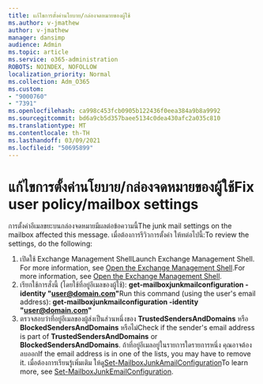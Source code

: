 ```yaml
---
title: แก้ไขการตั้งค่านโยบาย/กล่องจดหมายของผู้ใช้
ms.author: v-jmathew
author: v-jmathew
manager: dansimp
audience: Admin
ms.topic: article
ms.service: o365-administration
ROBOTS: NOINDEX, NOFOLLOW
localization_priority: Normal
ms.collection: Adm_O365
ms.custom:
- "9000760"
- "7391"
ms.openlocfilehash: ca998c453fcb0905b122436f0eea384a9b8a9992
ms.sourcegitcommit: bd6a9cb5d357baee5134c0dea430afc2a035c810
ms.translationtype: MT
ms.contentlocale: th-TH
ms.lasthandoff: 03/09/2021
ms.locfileid: "50695899"
---
```

# <a name="fix-user-policymailbox-settings"></a><span data-ttu-id="8e4e4-102">แก้ไขการตั้งค่านโยบาย/กล่องจดหมายของผู้ใช้</span><span class="sxs-lookup"><span data-stu-id="8e4e4-102">Fix user policy/mailbox settings</span></span>

<span data-ttu-id="8e4e4-103">การตั้งค่าอีเมลขยะบนกล่องจดหมายมีผลต่อข้อความนี้</span><span class="sxs-lookup"><span data-stu-id="8e4e4-103">The junk mail settings on the mailbox affected this message.</span></span> <span data-ttu-id="8e4e4-104">เมื่อต้องการรีวิวการตั้งค่า ให้ทต่อไปนี้:</span><span class="sxs-lookup"><span data-stu-id="8e4e4-104">To review the settings, do the following:</span></span>

1. <span data-ttu-id="8e4e4-105">เปิดใช้ Exchange Management Shell</span><span class="sxs-lookup"><span data-stu-id="8e4e4-105">Launch Exchange Management Shell.</span></span> <span data-ttu-id="8e4e4-106">For more information, see [Open the Exchange Management Shell](https://go.microsoft.com/fwlink/?linkid=2101432).</span><span class="sxs-lookup"><span data-stu-id="8e4e4-106">For more information, see [Open the Exchange Management Shell](https://go.microsoft.com/fwlink/?linkid=2101432).</span></span>
2. <span data-ttu-id="8e4e4-107">เรียกใช้การสั่งนี้ (โดยใช้ที่อยู่อีเมลของผู้ใช้):  **get-mailboxjunkmailconfiguration -identity "user@domain.com"**</span><span class="sxs-lookup"><span data-stu-id="8e4e4-107">Run this command (using the user's email address):  **get-mailboxjunkmailconfiguration -identity "user@domain.com"**</span></span>
3. <span data-ttu-id="8e4e4-108">ตรวจสอบว่าที่อยู่อีเมลของผู้ส่งเป็นส่วนหนึ่งของ **TrustedSendersAndDomains** หรือ **BlockedSendersAndDomains** หรือไม่</span><span class="sxs-lookup"><span data-stu-id="8e4e4-108">Check if the sender's email address is part of **TrustedSendersAndDomains** or **BlockedSendersAndDomains**.</span></span> <span data-ttu-id="8e4e4-109">ถ้าที่อยู่อีเมลอยู่ในรายการใดรายการหนึ่ง คุณอาจต้องลบออก</span><span class="sxs-lookup"><span data-stu-id="8e4e4-109">If the email address is in one of the lists, you may have to remove it.</span></span> <span data-ttu-id="8e4e4-110">เมื่อต้องการเรียนรู้เพิ่มเติม ให้ดู[Set-MailboxJunkAmailConfiguration](https://go.microsoft.com/fwlink/?linkid=2101047)</span><span class="sxs-lookup"><span data-stu-id="8e4e4-110">To learn more, see [Set-MailboxJunkEmailConfiguration](https://go.microsoft.com/fwlink/?linkid=2101047).</span></span>
